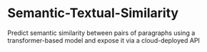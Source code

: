 # Semantic-Textual-Similarity
Predict semantic similarity between pairs of paragraphs using a transformer-based model and expose it via a cloud-deployed API

